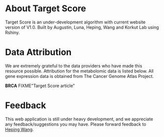 # About Target Score
Target Score is an under-development algorithm with current website version of V1.0. Built by Augustin, Luna, Heping, Wang and Korkut Lab using Rshiny.

# Data Attribution

We are extremely grateful to the data providers who have made this resource possible. Attribution for the metabolomic data is listed below. All gene expression data is obtained from The Cancer Genome Atlas Project.

**BRCA**
FIXME"Target Score article"

# Feedback

This web application is still under heavy development, and we appreciate any feedback/suggestions you may have. Please forward feedback to [Heping Wang](mailto:HWang29@mdanderson.org).